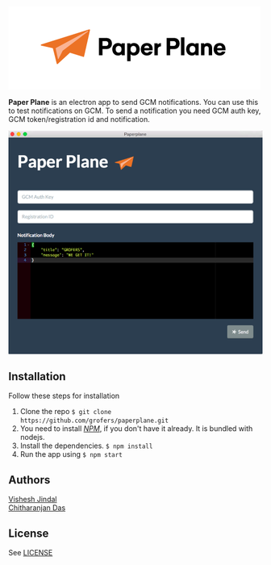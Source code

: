 ![Paper Plane](app/img/logo.png)

**Paper Plane** is an electron app to send GCM notifications. You can use this to test notifications on GCM.
To send a notification you need GCM auth key, GCM token/registration id and notification.

![Screenshot](app/img/screenshot.png)

## Installation
Follow these steps for installation
 1. Clone the repo `$ git clone https://github.com/grofers/paperplane.git`
 2. You need to install [*NPM*](https://nodejs.org/en/download/), if you don't have it already. It is bundled with nodejs.
 3. Install the dependencies. `$ npm install`
 4. Run the app using `$ npm start`

## Authors
[Vishesh Jindal](https://github.com/vishesh92)  
[Chitharanjan Das](https://github.com/cdax)

## License
See [LICENSE](LICENSE.md)
